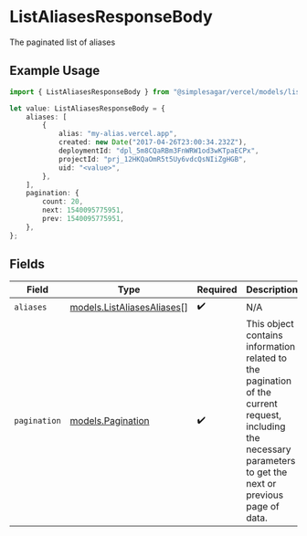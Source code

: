 # ListAliasesResponseBody

The paginated list of aliases

## Example Usage

```typescript
import { ListAliasesResponseBody } from "@simplesagar/vercel/models/listaliasesop.js";

let value: ListAliasesResponseBody = {
    aliases: [
        {
            alias: "my-alias.vercel.app",
            created: new Date("2017-04-26T23:00:34.232Z"),
            deploymentId: "dpl_5m8CQaRBm3FnWRW1od3wKTpaECPx",
            projectId: "prj_12HKQaOmR5t5Uy6vdcQsNIiZgHGB",
            uid: "<value>",
        },
    ],
    pagination: {
        count: 20,
        next: 1540095775951,
        prev: 1540095775951,
    },
};
```

## Fields

| Field                                                                                                                                                           | Type                                                                                                                                                            | Required                                                                                                                                                        | Description                                                                                                                                                     |
| --------------------------------------------------------------------------------------------------------------------------------------------------------------- | --------------------------------------------------------------------------------------------------------------------------------------------------------------- | --------------------------------------------------------------------------------------------------------------------------------------------------------------- | --------------------------------------------------------------------------------------------------------------------------------------------------------------- |
| `aliases`                                                                                                                                                       | [models.ListAliasesAliases](../models/listaliasesaliases.md)[]                                                                                                  | :heavy_check_mark:                                                                                                                                              | N/A                                                                                                                                                             |
| `pagination`                                                                                                                                                    | [models.Pagination](../models/pagination.md)                                                                                                                    | :heavy_check_mark:                                                                                                                                              | This object contains information related to the pagination of the current request, including the necessary parameters to get the next or previous page of data. |